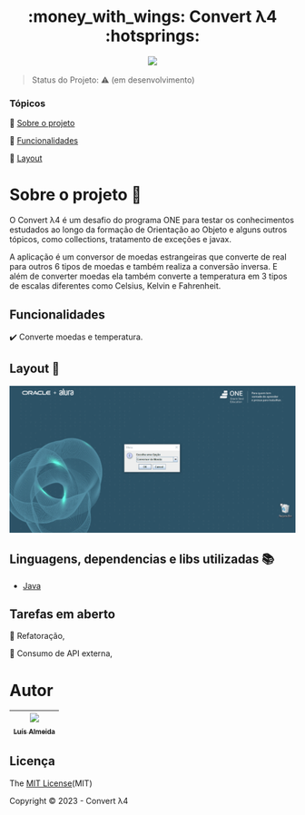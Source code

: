 <h1 align="center">:money_with_wings: Convert λ4 :hotsprings:</h1>

<p align="center">
  <img src="http://img.shields.io/static/v1?label=STATUS&message=EM%20DESENVOLVIMENTO&color=RED&style=for-the-badge"/>
</p>

> Status do Projeto: :warning: (em desenvolvimento)

### Tópicos 

:small_blue_diamond: [Sobre o projeto](#sobre-o-projeto-open_file_folder)

:small_blue_diamond: [Funcionalidades](#funcionalidades)

:small_blue_diamond: [Layout](#layout-mag_right)

# Sobre o projeto :open_file_folder:

O Convert λ4 é um desafio do programa ONE para testar os conhecimentos estudados ao longo da formação de Orientação ao Objeto e alguns outros tópicos, como collections, tratamento de exceções e javax. 

<p> A aplicação é um conversor de moedas estrangeiras que converte de real para outros 6 tipos de moedas e também realiza a conversão inversa. E além de converter moedas ela também converte a temperatura em 3 tipos de escalas diferentes como Celsius, Kelvin e Fahrenheit.</p>

## Funcionalidades

:heavy_check_mark: Converte moedas e temperatura.

## Layout :mag_right:

![](https://github.com/4lmeida/challenge-currenty-conversor-ONE/blob/main/src/assets/challenge-convert-one.gif)

## Linguagens, dependencias e libs utilizadas :books:

- [Java](https://www.java.com/pt-BR/)

## Tarefas em aberto

:memo: Refatoração,

:memo: Consumo de API externa,

# Autor

| [<img src="https://avatars.githubusercontent.com/u/93017964?v=4" width=115><br><sub>Luís Almeida</sub>](https://github.com/4lmeida) |
| :---: |

## Licença 

The [MIT License]()(MIT)

Copyright :copyright: 2023 - Convert λ4
